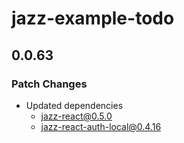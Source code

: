 # jazz-example-todo

## 0.0.63

### Patch Changes

- Updated dependencies
  - jazz-react@0.5.0
  - jazz-react-auth-local@0.4.16
